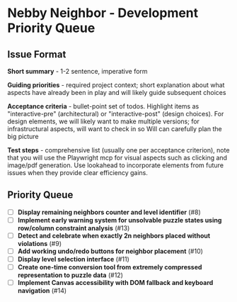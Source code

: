 # Nebby Neighbor - Development Priority Queue

## Issue Format

**Short summary** - 1-2 sentence, imperative form

**Guiding priorities** - required project context; short explanation about what aspects have already been in play and will likely guide subsequent choices

**Acceptance criteria** - bullet-point set of todos. Highlight items as "interactive-pre" (architectural) or "interactive-post" (design choices). For design elements, we will likely want to make multiple versions; for infrastructural aspects, will want to check in so Will can carefully plan the big picture

**Test steps** - comprehensive list (usually one per acceptance criterion), note that you will use the Playwright mcp for visual aspects such as clicking and image/pdf generation. Use lookahead to incorporate elements from future issues when they provide clear efficiency gains.

## Priority Queue

- [ ] **Display remaining neighbors counter and level identifier** (#8)
- [ ] **Implement early warning system for unsolvable puzzle states using row/column constraint analysis** (#13)
- [ ] **Detect and celebrate when exactly 2n neighbors placed without violations** (#9)
- [ ] **Add working undo/redo buttons for neighbor placement** (#10)
- [ ] **Display level selection interface** (#11)
- [ ] **Create one-time conversion tool from extremely compressed representation to puzzle data** (#12)
- [ ] **Implement Canvas accessibility with DOM fallback and keyboard navigation** (#14)